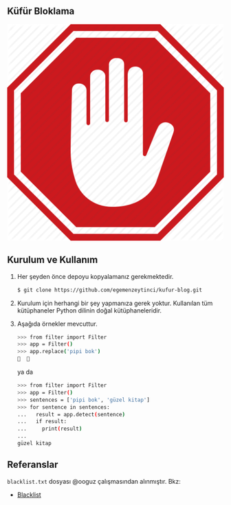 Küfür Bloklama
----------

![homepage](/images/stop.jpg)

Kurulum ve Kullanım
----------

1.  Her şeyden önce depoyu kopyalamanız gerekmektedir.

    ```bash
    $ git clone https://github.com/egemenzeytinci/kufur-blog.git
    ```

2.  Kurulum için herhangi bir şey yapmanıza gerek yoktur.
Kullanılan tüm kütüphaneler Python dilinin doğal kütüphaneleridir.

3.  Aşağıda örnekler mevcuttur.

    ```bash
    >>> from filter import Filter
    >>> app = Filter()
    >>> app.replace('pipi bok')
    🔞  🔞
    ```
    ya da
    ```bash
    >>> from filter import Filter
    >>> app = Filter()
    >>> sentences = ['pipi bok', 'güzel kitap']
    >>> for sentence in sentences:
    ...   result = app.detect(sentence)
    ...   if result:
    ...     print(result)
    ... 
    güzel kitap
    ```

Referanslar
----------
``blacklist.txt`` dosyası @ooguz çalışmasından alınmıştır. Bkz:
* [Blacklist](https://github.com/ooguz/turkce-kufur-karaliste)